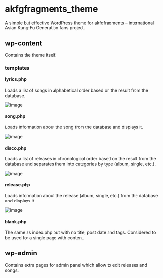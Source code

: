 # akfgfragments_theme

A simple but effective WordPress theme for akfgfragments – international Asian Kung-Fu Generation fans project.

## wp-content

Contains the theme itself.

### templates

#### lyrics.php

Loads a list of songs in alphabetical order based on the result from the database.

![image](https://user-images.githubusercontent.com/48593815/169022363-1eb09610-1bb8-412f-9203-0e2744d74d48.png)

#### song.php

Loads information about the song from the database and displays it.

![image](https://user-images.githubusercontent.com/48593815/169024184-8857adb6-8b03-413e-a03c-34068d9a6b9a.png)

#### disco.php

Loads a list of releases in chronological order based on the result from the database and separates them into categories by type (album, single, etc.).

![image](https://user-images.githubusercontent.com/48593815/169033807-3bcf65ac-247b-4a11-ad71-08a98cfd3168.png)

#### release.php

Loads information about the release (album, single, etc.) from the database and displays it.

![image](https://user-images.githubusercontent.com/48593815/169033963-a7dea558-1703-41ca-8789-0a098fae6c91.png)

#### blank.php

The same as index.php but with no title, post date and tags. Considered to be used for a single page with content.

## wp-admin

Contains extra pages for admin panel which allow to edit releases and songs.
